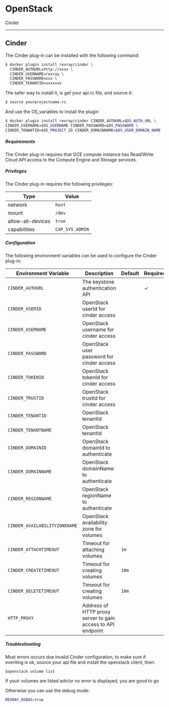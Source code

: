 # OpenStack

Cinder

---

## Cinder
The Cinder plug-in can be installed with the following command:

```bash
$ docker plugin install rexray/cinder \
  CINDER_AUTHURL=http://xxxx \
  CINDER_USERNAME=rexray \
  CINDER_PASSWORD=xxx \
  CINDER_TENANTID=xxxxxxx
```
The safer way to install it, is get your api.rc file, and source it:
```bash
$ source yourprojectname.rc
```
And use the OS_variables to install the plugin

```bash
$ docker plugin install rexray/cinder CINDER_AUTHURL=$OS_AUTH_URL \
CINDER_USERNAME=$OS_USERNAME CINDER_PASSWORD=$OS_PASSWORD \
CINDER_TENANTID=$OS_PROJECT_ID CINDER_DOMAINNAME=$OS_USER_DOMAIN_NAME
```


##### Requirements
The Cinder plug-in requires that GCE compute instance has Read/Write Cloud API
access to the Compute Engine and Storage services.

##### Privileges
The Cinder plug-in requires the following privileges:

Type | Value
-----|------
network | `host`
mount | `/dev`
allow-all-devices | `true`
capabilities | `CAP_SYS_ADMIN`

##### Configuration
The following environment variables can be used to configure the Cinder
plug-in:

Environment Variable | Description | Default | Required
---------------------|-------------|---------|---------
`CINDER_AUTHURL` | The keystone authentication API |  | ✓
`CINDER_USERID` | OpenStack userId for cinder access | |
`CINDER_USERNAME` | OpenStack username for cinder access | |
`CINDER_PASSWORD` | OpenStack user password for cinder access | |
`CINDER_TOKENID` | OpenStack tokenId for cinder access | |
`CINDER_TRUSTID` | OpenStack trustId for cinder access | |
`CINDER_TENANTID` | OpenStack tenantId | |
`CINDER_TENANTNAME` | OpenStack tenantId | |
`CINDER_DOMAINID` | OpenStack domainId to authenticate | |
`CINDER_DOMAINNAME` | OpenStack domainName to authenticate | |
`CINDER_REGIONNAME` | OpenStack regionName to authenticate | |
`CINDER_AVAILABILITYZONENAME` | OpenStack availability zone for volumes | |
`CINDER_ATTACHTIMEOUT` | Timeout for attaching volumes | `1m` |
`CINDER_CREATETIMEOUT` | Timeout for creating volumes | `10m` |
`CINDER_DELETETIMEOUT` | Timeout for creating volumes | `10m` |
`HTTP_PROXY` | Address of HTTP proxy server to gain access to API endpoint | |

##### Troubleshooting

Most errors occurs due invalid Cinder configuration, to make sure if everiting is ok, source your api file and install the openstack client, then:

```bash
$openstack volume list
```

If youir volumes are listed adn/or no error is displayed, you are good to go

Otherwise you can use the debug mode:
```bash
REXRAY_DEBUG=true
```




